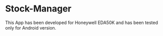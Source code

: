 # Stock-Manager
This App has been developed for Honeywell EDA50K and has been tested only for Android version.
